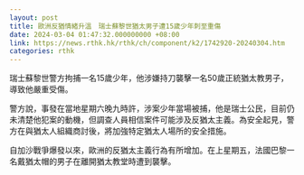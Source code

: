 ```yaml
---
layout: post
title: 歐洲反猶情緒升溫　瑞士蘇黎世猶太男子遭15歲少年刺至重傷
date: 2024-03-04 01:47:32.000000000 +08:00
link: https://news.rthk.hk/rthk/ch/component/k2/1742920-20240304.htm
categories: rthk
---
```


瑞士蘇黎世警方拘捕一名15歲少年，他涉嫌持刀襲擊一名50歲正統猶太教男子，導致他嚴重受傷。

警方說，事發在當地星期六晚九時許，涉案少年當場被捕，他是瑞士公民，目前仍未清楚他犯案的動機，但調查人員相信案件可能涉及反猶太主義。為安全起見，警方在與猶太人組織商討後，將加強特定猶太人場所的安全措施。

自加沙戰爭爆發以來，歐洲的反猶太主義行為有所增加。在上星期五，法國巴黎一名戴猶太帽的男子在離開猶太教堂時遭到襲擊。
